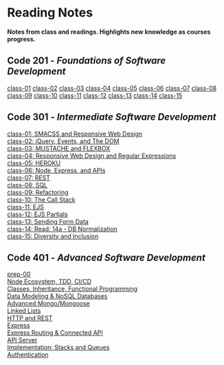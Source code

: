 # Reading Notes
**Notes from class and readings. Highlights new knowledge as courses progress.**
## Code 201 - *Foundations of Software Development*
[class-01](class-01.md)
[class-02](class-02.md)
[class-03](class-03.md)
[class-04](class-04.md)
[class-05](class-05.md)
[class-06](class-06.md)
[class-07](class-07.md)
[class-08](class-08.md)
[class-09](class-09.md)
[class-10](class-10.md)
[class-11](class-11.md)
[class-12](class-12.md)
[class-13](class-13.md)
[class-14](class-14.md)
[class-15](class-15.md)

## Code 301 - *Intermediate Software Development*
[class-01: SMACSS and Responsive Web Design](read-01.md) <br>
[class-02: jQuery, Events, and The DOM](read-02.md) <br>
[class-03: MUSTACHE and FLEXBOX](read-03.md) <br>
[class-04: Responsive Web Design and Regular Expressions](read-04.md) <br>
[class-05: HEROKU](read-05.md) <br>
[class-06: Node, Express, and APIs](read-06.md) <br>
[class-07: REST](read-07.md) <br>
[class-08: SQL](read-08.md) <br>
[class-09: Refactoring](read-09.md) <br>
[class-10: The Call Stack](read-10.md) <br>
[class-11: EJS](read-11.md) <br>
[class-12: EJS Partials](read-12.md) <br>
[class-13: Sending Form Data](read-13.md) <br>
[class-14: Read: 14a - DB Normalization](read-14.md) <br>
[class-15: Diversity and Inclusion](read-15.md) <br>

## Code 401 - *Advanced Software Development*

[prep-00](401-00.md) <br>
[Node Ecosystem, TDD, CI/CD](401-01.md) <br>
[Classes, Inheritance, Functional Programming](401-02.md) <br>
[Data Modeling & NoSQL Databases](401-03.md) <br>
[Advanced Mongo/Mongoose](401-04.md) <br>
[Linked Lists](401-05.md) <br>
[HTTP and REST](401-06.md) <br>
[Express](401-07.md) <br>
[Express Routing & Connected API](401-08.md) <br>
[API Server](401-09.md) <br>
[Implementation: Stacks and Queues](401-10.md) <br>
[Authentication](401-11.md) <br>


